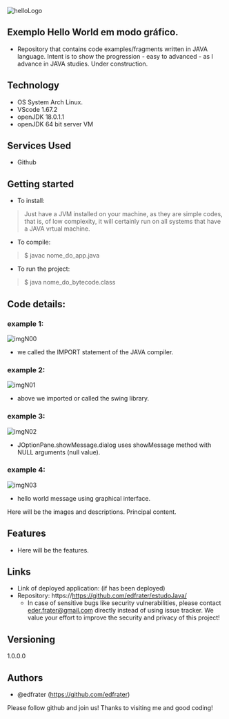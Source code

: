 ![helloLogo](https://user-images.githubusercontent.com/95386095/170369774-e5dd6aff-ef15-41fc-973f-5518da33702b.png)
 
## Exemplo Hello World em modo gráfico.
 
- Repository that contains code examples/fragments written in JAVA language. Intent is to show the progression - easy to advanced - as I advance in JAVA studies. Under construction.
 
## Technology 

* OS System Arch Linux.
* VScode 1.67.2
* openJDK 18.0.1.1
* openJDK 64 bit server VM
 
## Services Used
 
* Github
 
## Getting started
 
* To install:
> Just have a JVM installed on your machine, as they are simple codes, that is, of low complexity, it will certainly run on all systems that have a JAVA vrtual machine.

* To compile:
>    $ javac nome_do_app.java

* To run the project:
>    $ java nome_do_bytecode.class
 
## Code details:

### example 1: 

![imgN00](https://user-images.githubusercontent.com/95386095/170374002-602446b6-837c-4dbe-9925-7b7a4d8f4106.png)

- we called the IMPORT statement of the JAVA compiler.

### example 2:

![imgN01](https://user-images.githubusercontent.com/95386095/170374003-dbd9be6d-8d9e-429b-8286-0dcc159b11c9.png)

- above we imported or called the swing library.

### example 3:

![imgN02](https://user-images.githubusercontent.com/95386095/170374006-7685131b-ab7d-4745-9041-2489d3f093d5.png)

- JOptionPane.showMessage.dialog uses showMessage method with NULL arguments (null value).

### example 4:

![imgN03](https://user-images.githubusercontent.com/95386095/170374008-b0bd1ffa-f574-45b2-b811-ca0579b27b35.png)

- hello world message using graphical interface.
 
Here will be the images and descriptions. Principal content.
 
## Features
 
  - Here will be the features.
 
## Links
 
  - Link of deployed application: (if has been deployed)
  - Repository: https://https://github.com/edfrater/estudoJava/
    - In case of sensitive bugs like security vulnerabilities, please contact
      eder.frater@gmail.com directly instead of using issue tracker. We value your effort
      to improve the security and privacy of this project!
 
 
## Versioning
 
1.0.0.0
 
 
## Authors
 
* @edfrater (https://github.com/edfrater)
 
 
Please follow github and join us!
Thanks to visiting me and good coding!
